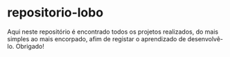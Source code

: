 # repositorio-lobo

Aqui neste repositório é encontrado todos os projetos realizados, do mais simples ao mais encorpado, afim de registar o aprendizado de desenvolvê-lo. Obrigado!